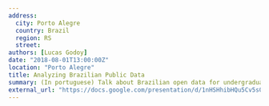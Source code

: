 ```yaml
---
address:
  city: Porto Alegre
  country: Brazil
  region: RS
  street: 
authors: [Lucas Godoy]
date: "2018-08-01T13:00:00Z"
location: "Porto Alegre"
title: Analyzing Brazilian Public Data
summary: (In portuguese) Talk about Brazilian open data for undergraduate students.
external_url: "https://docs.google.com/presentation/d/1nHSHhibHQu5Cv5s0a6hfd7jD6qCQz6FvbrFERmyNWiM/edit?usp=sharing"
---
```

